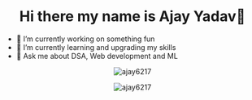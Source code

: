 <h1 align="center" > Hi there my name is Ajay Yadav👋</h1>

<!--
**ajay6217/ajay6217** is a ✨ _special_ ✨ repository because its `README.md` (this file) appears on your GitHub profile.

Here are some ideas to get you started:
-->
- 🔭 I’m currently working on something fun
- 🌱 I’m currently learning and upgrading my skills
- 💬 Ask me about DSA, Web development and ML



                                       
                                       
<p align="center"><img src="https://github-readme-stats.vercel.app/api?username=ajay6217&show_icons=true&theme=onedark" alt="ajay6217" /></p>




<p align="center"><img src="https://github-readme-stats.vercel.app/api/top-langs/?username=ajay6217&theme=onedark&langs_count=7&hide=R&hide_progress=True" alt="ajay6217" /></p>


